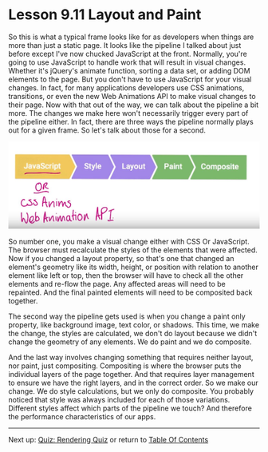 # Lesson 9.11 Layout and Paint

So this is what a typical frame looks like for as developers when things are more than just a static page. It looks like the pipeline I talked about just before except I've now chucked JavaScript at the front. Normally, you're going to use JavaScript to handle work that will result in visual changes. Whether it's jQuery's animate function, sorting a data set, or adding DOM elements to the page. But you don't have to use JavaScript for your visual changes. In fact, for many applications developers use CSS animations, transitions, or even the new Web Animations API to make visual changes to their page. Now with that out of the way, we can talk about the pipeline a bit more. The changes we make here won't necessarily trigger every part of the pipeline either. In fact, there are three ways the pipeline normally plays out for a given frame. So let's talk about those for a second. 

<img src="images/ND024_Part4_Lesson09_11a.JPG">

So number one, you make a visual change either with CSS Or JavaScript. The browser must recalculate the styles of the elements that were affected. Now if you changed a layout property, so that's one that changed an element's geometry like its width, height, or position with relation to another element like left or top, then the browser will have to check all the other elements and re-flow the page. Any affected areas will need to be repainted. And the final painted elements will need to be composited back together. 

The second way the pipeline gets used is when you change a paint only property, like background image, text color, or shadows. This time, we make the change, the styles are calculated, we don't do layout because we didn't change the geometry of any elements. We do paint and we do composite. 

And the last way involves changing something that requires neither layout, nor paint, just compositing. Compositing is where the browser puts the individual layers of the page together. And that requires layer management to ensure we have the right layers, and in the correct order. So we make our change. We do style calculations, but we only do composite. You probably noticed that style was always included for each of those variations. Different styles affect which parts of the pipeline we touch? And therefore the performance characteristics of our apps.

- - -
Next up: [Quiz: Rendering Quiz](ND024_Part4_Lesson09_12.md) or return to [Table Of Contents](./ND024_TableOfContents.md)
